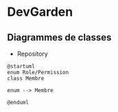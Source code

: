 # DevGarden

## Diagrammes de classes

- Repository

```
@startuml
enum Role/Permission
class Membre

enum --> Membre

@enduml
```